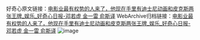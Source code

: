 好奇心原文链接：[电影业最有权势的人来了，他现在手里有迪士尼动画和皮克斯两张王牌_娱乐_好奇心日报-邓若虚 金一雷 俞斯译](https://www.qdaily.com/articles/3212.html)
WebArchive归档链接：[电影业最有权势的人来了，他现在手里有迪士尼动画和皮克斯两张王牌_娱乐_好奇心日报-邓若虚 金一雷 俞斯译](http://web.archive.org/web/20171208120728/http://www.qdaily.com:80/articles/3212.html)
![image](http://ww3.sinaimg.cn/large/007d5XDply1g3v6tdwvbvj30qdcmz7wi)